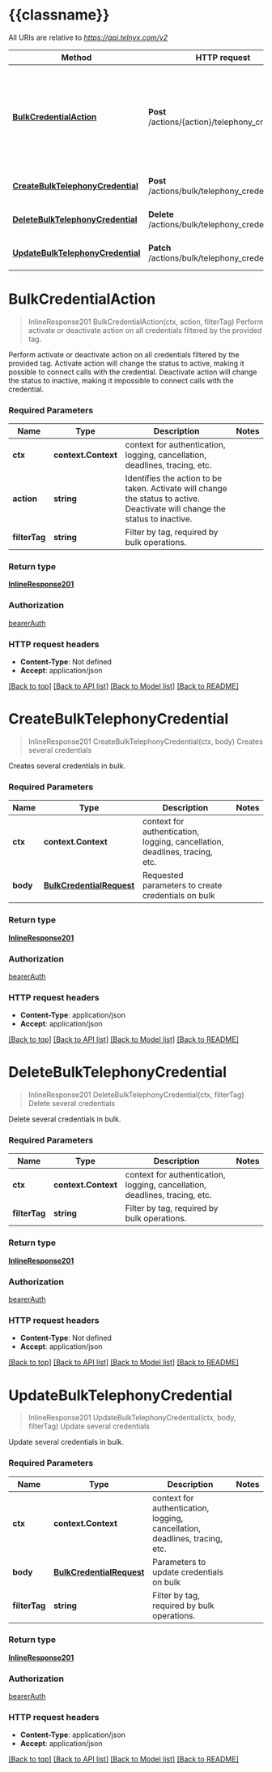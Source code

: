 # {{classname}}

All URIs are relative to *https://api.telnyx.com/v2*

Method | HTTP request | Description
------------- | ------------- | -------------
[**BulkCredentialAction**](BulkCredentialsApi.md#BulkCredentialAction) | **Post** /actions/{action}/telephony_credentials | Perform activate or deactivate action on all credentials filtered by the provided tag.
[**CreateBulkTelephonyCredential**](BulkCredentialsApi.md#CreateBulkTelephonyCredential) | **Post** /actions/bulk/telephony_credentials | Creates several credentials
[**DeleteBulkTelephonyCredential**](BulkCredentialsApi.md#DeleteBulkTelephonyCredential) | **Delete** /actions/bulk/telephony_credentials | Delete several credentials
[**UpdateBulkTelephonyCredential**](BulkCredentialsApi.md#UpdateBulkTelephonyCredential) | **Patch** /actions/bulk/telephony_credentials | Update several credentials

# **BulkCredentialAction**
> InlineResponse201 BulkCredentialAction(ctx, action, filterTag)
Perform activate or deactivate action on all credentials filtered by the provided tag.

Perform activate or deactivate action on all credentials filtered by the provided tag. Activate action will change the status to active, making it possible to connect calls with the credential. Deactivate action will change the status to inactive, making it impossible to connect calls with the credential.

### Required Parameters

Name | Type | Description  | Notes
------------- | ------------- | ------------- | -------------
 **ctx** | **context.Context** | context for authentication, logging, cancellation, deadlines, tracing, etc.
  **action** | **string**| Identifies the action to be taken. Activate will change the status to active. Deactivate will change the status to inactive. | 
  **filterTag** | **string**| Filter by tag, required by bulk operations. | 

### Return type

[**InlineResponse201**](inline_response_201.md)

### Authorization

[bearerAuth](../README.md#bearerAuth)

### HTTP request headers

 - **Content-Type**: Not defined
 - **Accept**: application/json

[[Back to top]](#) [[Back to API list]](../README.md#documentation-for-api-endpoints) [[Back to Model list]](../README.md#documentation-for-models) [[Back to README]](../README.md)

# **CreateBulkTelephonyCredential**
> InlineResponse201 CreateBulkTelephonyCredential(ctx, body)
Creates several credentials

Creates several credentials in bulk.

### Required Parameters

Name | Type | Description  | Notes
------------- | ------------- | ------------- | -------------
 **ctx** | **context.Context** | context for authentication, logging, cancellation, deadlines, tracing, etc.
  **body** | [**BulkCredentialRequest**](BulkCredentialRequest.md)| Requested parameters to create credentials on bulk | 

### Return type

[**InlineResponse201**](inline_response_201.md)

### Authorization

[bearerAuth](../README.md#bearerAuth)

### HTTP request headers

 - **Content-Type**: application/json
 - **Accept**: application/json

[[Back to top]](#) [[Back to API list]](../README.md#documentation-for-api-endpoints) [[Back to Model list]](../README.md#documentation-for-models) [[Back to README]](../README.md)

# **DeleteBulkTelephonyCredential**
> InlineResponse201 DeleteBulkTelephonyCredential(ctx, filterTag)
Delete several credentials

Delete several credentials in bulk.

### Required Parameters

Name | Type | Description  | Notes
------------- | ------------- | ------------- | -------------
 **ctx** | **context.Context** | context for authentication, logging, cancellation, deadlines, tracing, etc.
  **filterTag** | **string**| Filter by tag, required by bulk operations. | 

### Return type

[**InlineResponse201**](inline_response_201.md)

### Authorization

[bearerAuth](../README.md#bearerAuth)

### HTTP request headers

 - **Content-Type**: Not defined
 - **Accept**: application/json

[[Back to top]](#) [[Back to API list]](../README.md#documentation-for-api-endpoints) [[Back to Model list]](../README.md#documentation-for-models) [[Back to README]](../README.md)

# **UpdateBulkTelephonyCredential**
> InlineResponse201 UpdateBulkTelephonyCredential(ctx, body, filterTag)
Update several credentials

Update several credentials in bulk.

### Required Parameters

Name | Type | Description  | Notes
------------- | ------------- | ------------- | -------------
 **ctx** | **context.Context** | context for authentication, logging, cancellation, deadlines, tracing, etc.
  **body** | [**BulkCredentialRequest**](BulkCredentialRequest.md)| Parameters to update credentials on bulk | 
  **filterTag** | **string**| Filter by tag, required by bulk operations. | 

### Return type

[**InlineResponse201**](inline_response_201.md)

### Authorization

[bearerAuth](../README.md#bearerAuth)

### HTTP request headers

 - **Content-Type**: application/json
 - **Accept**: application/json

[[Back to top]](#) [[Back to API list]](../README.md#documentation-for-api-endpoints) [[Back to Model list]](../README.md#documentation-for-models) [[Back to README]](../README.md)

